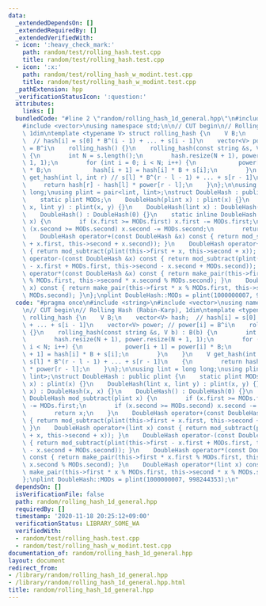 ```yaml
---
data:
  _extendedDependsOn: []
  _extendedRequiredBy: []
  _extendedVerifiedWith:
  - icon: ':heavy_check_mark:'
    path: random/test/rolling_hash.test.cpp
    title: random/test/rolling_hash.test.cpp
  - icon: ':x:'
    path: random/test/rolling_hash_w_modint.test.cpp
    title: random/test/rolling_hash_w_modint.test.cpp
  _pathExtension: hpp
  _verificationStatusIcon: ':question:'
  attributes:
    links: []
  bundledCode: "#line 2 \"random/rolling_hash_1d_general.hpp\"\n#include <string>\n\
    #include <vector>\nusing namespace std;\n\n// CUT begin\n// Rolling Hash (Rabin-Karp),\
    \ 1dim\ntemplate <typename V> struct rolling_hash {\n    V B;\n    vector<V> hash;\
    \  // hash[i] = s[0] * B^(i - 1) + ... + s[i - 1]\n    vector<V> power; // power[i]\
    \ = B^i\n    rolling_hash() {}\n    rolling_hash(const string &s, V b) : B(b)\
    \ {\n        int N = s.length();\n        hash.resize(N + 1), power.resize(N +\
    \ 1, 1);\n        for (int i = 0; i < N; i++) {\n            power[i + 1] = power[i]\
    \ * B;\n            hash[i + 1] = hash[i] * B + s[i];\n        }\n    }\n    V\
    \ get_hash(int l, int r) // s[l] * B^(r - l - 1) + ... + s[r - 1]\n    {\n   \
    \     return hash[r] - hash[l] * power[r - l];\n    }\n};\n\nusing lint = long\
    \ long;\nusing plint = pair<lint, lint>;\nstruct DoubleHash : public plint {\n\
    \    static plint MODs;\n    DoubleHash(plint x) : plint(x) {}\n    DoubleHash(lint\
    \ x, lint y) : plint(x, y) {}\n    DoubleHash(lint x) : DoubleHash(x, x) {}\n\
    \    DoubleHash() : DoubleHash(0) {}\n    static inline DoubleHash mod_subtract(plint\
    \ x) {\n        if (x.first >= MODs.first) x.first -= MODs.first;\n        if\
    \ (x.second >= MODs.second) x.second -= MODs.second;\n        return x;\n    }\n\
    \    DoubleHash operator+(const DoubleHash &x) const { return mod_subtract(plint(this->first\
    \ + x.first, this->second + x.second)); }\n    DoubleHash operator+(lint x) const\
    \ { return mod_subtract(plint(this->first + x, this->second + x)); }\n    DoubleHash\
    \ operator-(const DoubleHash &x) const { return mod_subtract(plint(this->first\
    \ - x.first + MODs.first, this->second - x.second + MODs.second)); }\n    DoubleHash\
    \ operator*(const DoubleHash &x) const { return make_pair(this->first * x.first\
    \ % MODs.first, this->second * x.second % MODs.second); }\n    DoubleHash operator*(lint\
    \ x) const { return make_pair(this->first * x % MODs.first, this->second * x %\
    \ MODs.second); }\n};\nplint DoubleHash::MODs = plint(1000000007, 998244353);\n"
  code: "#pragma once\n#include <string>\n#include <vector>\nusing namespace std;\n\
    \n// CUT begin\n// Rolling Hash (Rabin-Karp), 1dim\ntemplate <typename V> struct\
    \ rolling_hash {\n    V B;\n    vector<V> hash;  // hash[i] = s[0] * B^(i - 1)\
    \ + ... + s[i - 1]\n    vector<V> power; // power[i] = B^i\n    rolling_hash()\
    \ {}\n    rolling_hash(const string &s, V b) : B(b) {\n        int N = s.length();\n\
    \        hash.resize(N + 1), power.resize(N + 1, 1);\n        for (int i = 0;\
    \ i < N; i++) {\n            power[i + 1] = power[i] * B;\n            hash[i\
    \ + 1] = hash[i] * B + s[i];\n        }\n    }\n    V get_hash(int l, int r) //\
    \ s[l] * B^(r - l - 1) + ... + s[r - 1]\n    {\n        return hash[r] - hash[l]\
    \ * power[r - l];\n    }\n};\n\nusing lint = long long;\nusing plint = pair<lint,\
    \ lint>;\nstruct DoubleHash : public plint {\n    static plint MODs;\n    DoubleHash(plint\
    \ x) : plint(x) {}\n    DoubleHash(lint x, lint y) : plint(x, y) {}\n    DoubleHash(lint\
    \ x) : DoubleHash(x, x) {}\n    DoubleHash() : DoubleHash(0) {}\n    static inline\
    \ DoubleHash mod_subtract(plint x) {\n        if (x.first >= MODs.first) x.first\
    \ -= MODs.first;\n        if (x.second >= MODs.second) x.second -= MODs.second;\n\
    \        return x;\n    }\n    DoubleHash operator+(const DoubleHash &x) const\
    \ { return mod_subtract(plint(this->first + x.first, this->second + x.second));\
    \ }\n    DoubleHash operator+(lint x) const { return mod_subtract(plint(this->first\
    \ + x, this->second + x)); }\n    DoubleHash operator-(const DoubleHash &x) const\
    \ { return mod_subtract(plint(this->first - x.first + MODs.first, this->second\
    \ - x.second + MODs.second)); }\n    DoubleHash operator*(const DoubleHash &x)\
    \ const { return make_pair(this->first * x.first % MODs.first, this->second *\
    \ x.second % MODs.second); }\n    DoubleHash operator*(lint x) const { return\
    \ make_pair(this->first * x % MODs.first, this->second * x % MODs.second); }\n\
    };\nplint DoubleHash::MODs = plint(1000000007, 998244353);\n"
  dependsOn: []
  isVerificationFile: false
  path: random/rolling_hash_1d_general.hpp
  requiredBy: []
  timestamp: '2020-11-18 20:25:12+09:00'
  verificationStatus: LIBRARY_SOME_WA
  verifiedWith:
  - random/test/rolling_hash.test.cpp
  - random/test/rolling_hash_w_modint.test.cpp
documentation_of: random/rolling_hash_1d_general.hpp
layout: document
redirect_from:
- /library/random/rolling_hash_1d_general.hpp
- /library/random/rolling_hash_1d_general.hpp.html
title: random/rolling_hash_1d_general.hpp
---
```

